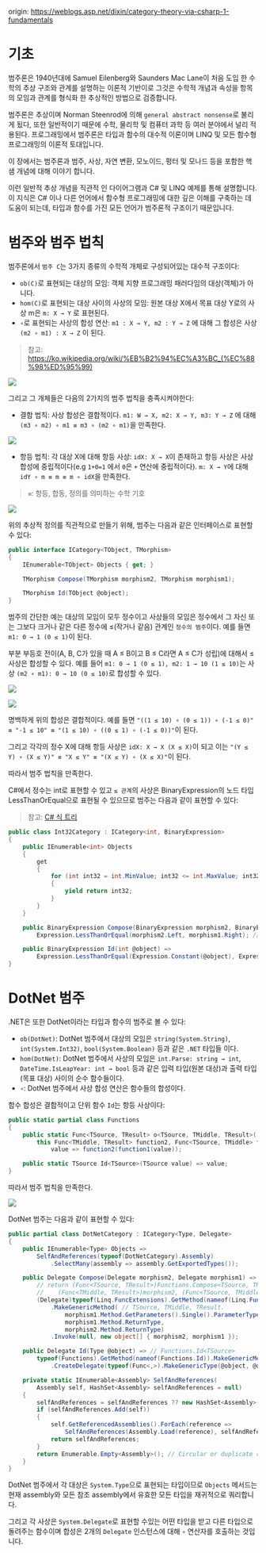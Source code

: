 origin: https://weblogs.asp.net/dixin/category-theory-via-csharp-1-fundamentals

# 기초

범주론은 1940년대에 Samuel Eilenberg와 Saunders Mac Lane이 처음 도입 한 수학의 추상 구조와 관계를 설명하는 이론적 기반이로 그것은 수학적 개념과 속성을 항목의 모임과 관계를 형식화 한 추상적인 방법으로 검증합니다.

범주론은 추상이며 Norman Steenrod에 의해 `general abstract nonsense`로 불리게 됬다, 또한 일반적이기 때문에 수학, 물리학 및 컴퓨터 과학 등 여러 분야에서 널리 적용된다. 프로그래밍에서 범주론은 타입과 함수의 대수적 이론이며 LINQ 및 모든 함수형 프로그래밍의 이론적 토대입니다.

이 장에서는 범주론과 범주, 사상, 자연 변환, 모노이드, 펑터 및 모나드 등을 포함한 핵샘 개념에 대해 이야기 합니다.

이런 일반적 추상 개념을 직관적 인 다이어그램과 C# 및 LINQ 예제를 통해 설명합니다. 이 지식은 C# 이나 다른 언어에서 함수형 프로그래밍에 대한 깊은 이해를 구축하는 데 도움이 되는데, 타입과 함수를 가진 모든 언어가 범주론적 구조이기 때문입니다.

# 범주와 범주 법칙

범주론에서 `범주 C`는 3가지 종류의 수학적 개체로 구성되어있는 대수적 구조이다:

- `ob(C)`로 표현되는 대상의 모임: 객체 지향 프로그래밍 패러다임의 대상(객체)가 아니다.
- `hom(C)`로 표현되는 대상 사이의 사상의 모임: 원본 대상 X에서 목표 대상 Y로의 사상 m은 `m: X → Y` 로 표현된다.
- `∘`로 표현되는 사상의 합성 연산: `m1 : X → Y, m2 : Y → Z` 에 대해 그 합성은 사상 `(m2 ∘ m1) : X → Z` 이 된다.

> 참고: https://ko.wikipedia.org/wiki/%EB%B2%94%EC%A3%BC_(%EC%88%98%ED%95%99)

![](resources/fundamentals-01.png)

그리고 그 개체들은 다음의 2가지의 범주 법칙을 충족시켜야한다:

- 결합 법칙: 사상 합성은 결합적이다. `m1: W → X, m2: X → Y, m3: Y → Z` 에 대해 `(m3 ∘ m2) ∘ m1 ≡ m3 ∘ (m2 ∘ m1)`을 만족한다.

![](resources/fundamentals-02.png)

- 항등 법칙: 각 대상 X에 대해 항등 사상: `idX: X → X`이 존재하고 항등 사상은 사상 합성에 중립적이다(e.g `1+0=1` 에서 `0`은 `+` 연산에 중립적이다). `m: X → Y`에 대해 `idY ∘ m ≡ m ≡ m ∘ idX`을 만족한다.

> `≡`: 항등, 합동, 정의를 의미하는 수학 기호

![](resources/fundamentals-03.png)

위의 추상적 정의를 직관적으로 만들기 위해, 범주는 다음과 같은 인터페이스로 표현할 수 있다:

``` csharp
public interface ICategory<TObject, TMorphism>
{
    IEnumerable<TObject> Objects { get; }

    TMorphism Compose(TMorphism morphism2, TMorphism morphism1);

    TMorphism Id(TObject @object);
}
```

범주의 간단한 예는 대상의 모임이 모두 정수이고 사상들의 모임은 정수에서 그 자신 또는 그보다 크거나 같은 다른 정수에 ≤(작거나 같음) 관계인 `정수의 범주`이다. 예를 들면 `m1: 0 → 1 (0 ≤ 1)`이 된다.

부분 부등호 전이(A, B, C가 있을 때 A ≤ B이고 B ≤ C라면 A ≤ C가 성립)에 대해서 ≤ 사상은 합성할 수 있다. 예를 들어 `m1: 0 → 1 (0 ≤ 1), m2: 1 → 10 (1 ≤ 10)`는 사상 `(m2 ∘ m1): 0 → 10 (0 ≤ 10)`로 합성할 수 있다.

![](resources/fundamentals-04.png)

![](resources/fundamentals-05.png)

명백하게 위의 합성은 결합적이다. 예를 들면 `"((1 ≤ 10) ∘ (0 ≤ 1)) ∘ (-1 ≤ 0)" ≡ "-1 ≤ 10" ≡ "(1 ≤ 10) ∘ ((0 ≤ 1) ∘ (-1 ≤ 0))"`이 된다.

그리고 각각의 정수 X에 대해 항등 사상은 `idX: X → X (X ≤ X)`이 되고 이는 `"(Y ≤ Y) ∘ (X ≤ Y)" ≡ "X ≤ Y" ≡ "(X ≤ Y) ∘ (X ≤ X)"`이 된다.

따라서 범주 법칙을 만족한다.

C#에서 정수는 int로 표현할 수 있고 `≤ 관계`의 사상은 BinaryExpression의 노드 타입 LessThanOrEqual으로 표현될 수 있으므로 범주는 다음과 같이 표현할 수 있다:

> 참고: [C# 식 트리](https://docs.microsoft.com/ko-kr/dotnet/csharp/programming-guide/concepts/expression-trees/)

``` csharp
public class Int32Category : ICategory<int, BinaryExpression>
{
    public IEnumerable<int> Objects
    {
        get
        {
            for (int int32 = int.MinValue; int32 <= int.MaxValue; int32++)
            {
                yield return int32;
            }
        }
    }

    public BinaryExpression Compose(BinaryExpression morphism2, BinaryExpression morphism1) =>
        Expression.LessThanOrEqual(morphism2.Left, morphism1.Right); // (Y <= Z) ∘ (X <= Y) => X <= Z.

    public BinaryExpression Id(int @object) =>
        Expression.LessThanOrEqual(Expression.Constant(@object), Expression.Constant(@object)); // X <= X.
}
```

# DotNet 범주

.NET은 또한 DotNet이라는 타입과 함수의 범주로 볼 수 있다:

- `ob(DotNet)`: DotNet 범주에서 대상의 모임은 `string(System.String)`, `int(System.Int32)`, `bool(System.Boolean)` 등과 같은 `.NET` 타입들 이다.
- `hom(DotNet)`: DotNet 범주에서 사상의 모임은 `int.Parse: string → int`, `DateTime.IsLeapYear: int → bool` 등과 같은 입력 타입(원본 대상)과 출력 타입(목표 대상) 사이의 순수 함수들이다.
- `∘`: DotNet 범주에서 사상 합성 연산은 함수들의 합성이다.

합수 합성은 결합적이고 단위 함수 `Id`는 항등 사상이다:

``` csharp
public static partial class Functions
{
    public static Func<TSource, TResult> o<TSource, TMiddle, TResult>(
        this Func<TMiddle, TResult> function2, Func<TSource, TMiddle> function1) =>
            value => function2(function1(value));

    public static TSource Id<TSource>(TSource value) => value;
}
```

따라서 범주 법칙을 만족한다.

![](resources/fundamentals-06.png)

DotNet 범주는 다음과 같이 표현할 수 있다:

``` csharp
public partial class DotNetCategory : ICategory<Type, Delegate>
{
    public IEnumerable<Type> Objects =>
        SelfAndReferences(typeof(DotNetCategory).Assembly)
            .SelectMany(assembly => assembly.GetExportedTypes());

    public Delegate Compose(Delegate morphism2, Delegate morphism1) =>
        // return (Func<TSource, TResult>)Functions.Compose<TSource, TMiddle, TResult>(
        //    (Func<TMiddle, TResult>)morphism2, (Func<TSource, TMiddle>)morphism1);
        (Delegate)typeof(Linq.FuncExtensions).GetMethod(nameof(Linq.FuncExtensions.o))
            .MakeGenericMethod( // TSource, TMiddle, TResult.
                morphism1.Method.GetParameters().Single().ParameterType,
                morphism1.Method.ReturnType,
                morphism2.Method.ReturnType)
            .Invoke(null, new object[] { morphism2, morphism1 });

    public Delegate Id(Type @object) => // Functions.Id<TSource>
        typeof(Functions).GetMethod(nameof(Functions.Id)).MakeGenericMethod(@object)
            .CreateDelegate(typeof(Func<,>).MakeGenericType(@object, @object));

    private static IEnumerable<Assembly> SelfAndReferences(
        Assembly self, HashSet<Assembly> selfAndReferences = null)
    {
        selfAndReferences = selfAndReferences ?? new HashSet<Assembly>();
        if (selfAndReferences.Add(self))
        {
            self.GetReferencedAssemblies().ForEach(reference => 
                SelfAndReferences(Assembly.Load(reference), selfAndReferences));
            return selfAndReferences;
        }
        return Enumerable.Empty<Assembly>(); // Circular or duplicate reference.
    }
}
```

DotNet 범주에서 각 대상은 `System.Type`으로 표현되는 타입이므로 `Objects` 메서드는 현재 assembly와 모든 참조 assembly에서 유효한 모든 타입을 재귀적으로 쿼리합니다.

그리고 각 사상은 `System.Delegate`로 표현할 수있는 어떤 타입을 받고 다른 타입으로 돌려주는 함수이며 합성은 2개의 `Delegate` 인스턴스에 대해 `∘` 연산자를 호출하는 것입니다.